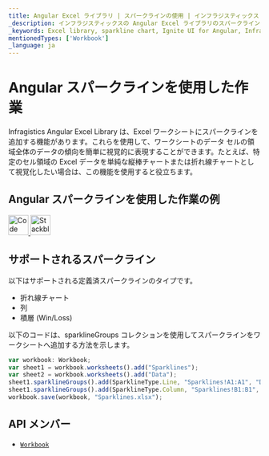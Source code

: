 ```yaml
---
title: Angular Excel ライブラリ | スパークラインの使用 | インフラジスティックス
_description: インフラジスティックスの Angular Excel ライブラリのスパークライン チャートを使用して、ワークシートのセル領域全体のデータ トレンドを視覚化します。Ignite UI for Angular Excel エンジン チュートリアルを是非お試しください!
_keywords: Excel library, sparkline chart, Ignite UI for Angular, Infragistics, Excel ライブラリ, スパークライン チャート, インフラジスティックス
mentionedTypes: ['Workbook']
_language: ja
---
```


# Angular スパークラインを使用した作業

Infragistics Angular Excel Library は、Excel ワークシートにスパークラインを追加する機能があります。これらを使用して、ワークシートのデータ セルの領域全体のデータの傾向を簡単に視覚的に表現することができます。たとえば、特定のセル領域の Excel データを単純な縦棒チャートまたは折れ線チャートとして視覚化したい場合は、この機能を使用すると役立ちます。

## Angular スパークラインを使用した作業の例

<code-view style="height: 500px"
           data-demos-base-url="{environment:dvDemosBaseUrl}"
           iframe-src="{environment:dvDemosBaseUrl}/excel/excel-library-working-with-sparklines"
           alt="Angular スパークラインを使用した作業の例"
           github-src="excel/excel-library/working-with-sparklines">
</code-view>

<html lang="en" xmlns="http://www.w3.org/1999/xhtml">
    <body>
      <a target="_blank" href="https://codesandbox.io/s/github/IgniteUI/igniteui-angular-examples/tree/master/samples/excel/excel-library/working-with-sparklines?fontsize=14&hidenavigation=1&theme=dark&view=preview&file=/src/app.component.html" rel="noopener noreferrer">
            <img height="40px" style="border-radius: 0rem; max-width: 100%;" alt="Code Sandbox" src="https://static.infragistics.com/xplatform/images/browsers/open-sandbox.png"/>
        </a>
        <a target="_blank" href="https://stackblitz.com/github/IgniteUI/igniteui-angular-examples/tree/master/samples/excel/excel-library/working-with-sparklines?file=src%2Fapp.component.html" rel="noopener noreferrer">
            <img height="40px" style="border-radius: 0rem; max-width: 100%;" alt="Stackblitz" src="https://static.infragistics.com/xplatform/images/browsers/open-stackblitz.png"/>
        </a>
    </body>
</html>

<div class="divider--half"></div>

## サポートされるスパークライン

以下はサポートされる定義済スパークラインのタイプです。

-   折れ線チャート
-   列
-   積層 (Win/Loss)

以下のコードは、sparklineGroups コレクションを使用してスパークラインをワークシートへ追加する方法を示します。

```ts
var workbook: Workbook;
var sheet1 = workbook.worksheets().add("Sparklines");
var sheet2 = workbook.worksheets().add("Data");
sheet1.sparklineGroups().add(SparklineType.Line, "Sparklines!A1:A1", "Data!A2:A11");
sheet1.sparklineGroups().add(SparklineType.Column, "Sparklines!B1:B1", "Data!A2:A11");
workbook.save(workbook, "Sparklines.xlsx");
```

## API メンバー

-   [`Workbook`]({environment:dvApiBaseUrl}/products/ignite-ui-angular/api/docs/typescript/latest/classes/workbook.html)

